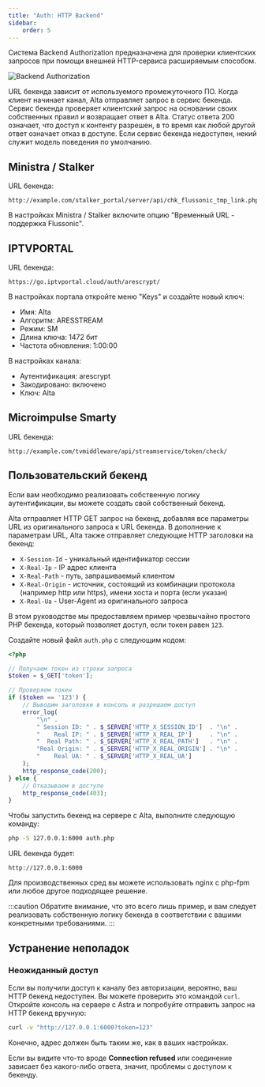 ```yaml
---
title: "Auth: HTTP Backend"
sidebar:
    order: 5
---
```


Система Backend Authorization предназначена для проверки клиентских запросов при помощи внешней HTTP-сервиса расширяемым способом.

![Backend Authorization](https://cdn.cesbo.com/help/alta/ott-settings/authorization/http-backend/options.png)

URL бекенда зависит от используемого промежуточного ПО. Когда клиент начинает канал, Alta отправляет запрос в сервис бекенда. Сервис бекенда проверяет клиентский запрос на основании своих собственных правил и возвращает ответ в Alta. Статус ответа 200 означает, что доступ к контенту разрешен, в то время как любой другой ответ означает отказ в доступе. Если сервис бекенда недоступен, некий служит модель поведения по умолчанию.

## Ministra / Stalker

URL бекенда:

```
http://example.com/stalker_portal/server/api/chk_flussonic_tmp_link.php
```

В настройках Ministra / Stalker включите опцию "Временный URL - поддержка Flussonic".

## IPTVPORTAL

URL бекенда:

```
https://go.iptvportal.cloud/auth/arescrypt/
```

В настройках портала откройте меню "Keys" и создайте новый ключ:

- Имя: Alta
- Алгоритм: ARESSTREAM
- Режим: SM
- Длина ключа: 1472 бит
- Частота обновления: 1:00:00

В настройках канала:

- Аутентификация: arescrypt
- Закодировано: включено
- Ключ: Alta

## Microimpulse Smarty

URL бекенда:

```
http://example.com/tvmiddleware/api/streamservice/token/check/
```

## Пользовательский бекенд

Если вам необходимо реализовать собственную логику аутентификации, вы можете создать свой собственный бекенд.

Alta отправляет HTTP GET запрос на бекенд, добавляя все параметры URL из оригинального запроса к URL бекенда. В дополнение к параметрам URL, Alta также отправляет следующие HTTP заголовки на бекенд:

- `X-Session-Id` - уникальный идентификатор сессии
- `X-Real-Ip` - IP адрес клиента
- `X-Real-Path` - путь, запрашиваемый клиентом
- `X-Real-Origin` - источник, состоящий из комбинации протокола (например http или https), имени хоста и порта (если указан)
- `X-Real-Ua` - User-Agent из оригинального запроса

В этом руководстве мы предоставляем пример чрезвычайно простого PHP бекенда, который позволяет доступ, если токен равен `123`.

Создайте новый файл `auth.php` с следующим кодом:

```php
<?php

// Получаем токен из строки запроса
$token = $_GET['token'];

// Проверяем токен
if ($token == '123') {
    // Выводим заголовки в консоль и разрешаем доступ
    error_log(
        "\n" .
        " Session ID: " . $_SERVER['HTTP_X_SESSION_ID']  . "\n" .
        "    Real IP: " . $_SERVER['HTTP_X_REAL_IP']     . "\n" .
        "  Real Path: " . $_SERVER['HTTP_X_REAL_PATH']   . "\n" .
        "Real Origin: " . $_SERVER['HTTP_X_REAL_ORIGIN'] . "\n" .
        "    Real UA: " . $_SERVER['HTTP_X_REAL_UA']
    );
    http_response_code(200);
} else {
    // Отказываем в доступе
    http_response_code(403);
}
```

Чтобы запустить бекенд на сервере с Alta, выполните следующую команду:

```sh
php -S 127.0.0.1:6000 auth.php
```

URL бекенда будет:

```
http://127.0.0.1:6000
```

Для производственных сред вы можете использовать nginx с php-fpm или любое другое подходящее решение.

:::caution
Обратите внимание, что это всего лишь пример, и вам следует реализовать собственную логику бекенда в соответствии с вашими конкретными требованиями.
:::

## Устранение неполадок

### Неожиданный доступ

Если вы получили доступ к каналу без авторизации, вероятно, ваш HTTP бекенд недоступен. Вы можете проверить это командой `curl`. Откройте консоль на сервере с Astra и попробуйте отправить запрос на HTTP бекенд вручную:

```sh
curl -v "http://127.0.0.1:6000?token=123"
```

Конечно, адрес должен быть таким же, как в ваших настройках.

Если вы видите что-то вроде **Connection refused** или соединение зависает без какого-либо ответа, значит, проблемы с доступом к бекенду.